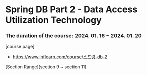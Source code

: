 <h1>Spring DB Part 2 - Data Access Utilization Technology</h1>
<h3>The duration of the course: 2024. 01. 16 ~ 2024. 01. 20</h3>
[course page]

- https://www.inflearn.com/course/스프링-db-2

[Section Range](section 9 ~ section 11)
